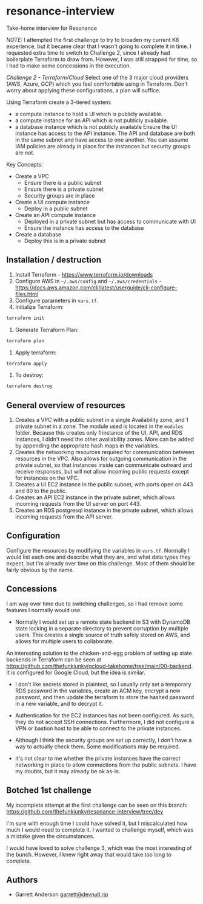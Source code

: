 # resonance-interview
Take-home interview for Resonance

*NOTE:* I attempted the first challenge to try to broaden my current K8 experience, but it became clear that I wasn't going to complete it in time.  I requested extra time to switch to Challenge 2, since I already had boilerplate Terraform to draw from.  However, I was still strapped for time, so I had to make some concessions in the execution.

*Challenge 2 - Terraform/Cloud* 
Select one of the 3 major cloud providers (AWS, Azure, GCP) which you feel comfortable using in Terraform. Don't worry about applying these configurations, a plan will suffice.

Using Terraform create a 3-tiered system:

- a compute instance to hold a UI which is publicly available.
- a compute instance for an API which is not publicly available.
- a database instance which is not publicly available
Ensure the UI instance has access to the API instance. The API and database are both in the same subnet and have access to one another. You can assume IAM policies are already in place for the instances but security groups are not.

Key Concepts:

- Create a VPC
  - Ensure there is a public subnet
  - Ensure there is a private subnet
  - Security groups are in place
- Create a UI compute instance
  - Deploy in a public subnet
- Create an API compute instance
  - Deployed in a private subnet but has access to communicate with UI
  - Ensure the instance has access to the database
- Create a database
  - Deploy this is in a private subnet

## Installation / destruction
1. Install Terraform - https://www.terraform.io/downloads
1. Configure AWS in `~/.aws/config` and `~/.aws/credentials` - https://docs.aws.amazon.com/cli/latest/userguide/cli-configure-files.html
1. Configure parameters in `vars.tf`.
1. Initialize Terraform:
```bash
terraform init
```
1. Generate Terraform Plan:
```bash
terraform plan
```
1. Apply terraform:
```bash
terraform apply
```
1. To destroy:
```bash
terraform destroy
```

## General overview of resources
1. Creates a VPC with a public subnet in a single Availability zone, and 1 private subnet in a zone. The module used is located in the `modules` folder.  Because this creates only 1 instance of the UI, API, and RDS instances, I didn't need the other availability zones. More can be added by appending the appropriate hash maps in the variables. 
1. Creates the networking resources required for communication between resources in the VPC.  Also allows for outgoing communication in the private subnet, so that instances inside can communicate outward and receive responses, but will not allow incoming public requests except for instances on the VPC.
1. Creates a UI EC2 instance in the public subnet, with ports open on 443 and 80 to the public.
1. Creates an API EC2 instance in the private subnet, which allows incoming requests from the UI server on port 443.
1. Creates an RDS postgresql instance in the private subnet, which allows incoming requests from the API server.

## Configuration
Configure the resources by modifying the variables in `vars.tf`.  Normally I would list each one and describe what they are, and what data types they expect, but I'm already over time on this challenge.  Most of them should be fairly obvious by the name.

## Concessions
I am way over time due to switching challenges, so I had remove some features I normally would use.

- Normally I would set up a remote state backend in S3 with DynamoDB state locking in a separate directory to prevent corruption by multiple users. This creates a single source of truth safely stored on AWS, and allows for multiple users to collaborate.

An interesting solution to the chicken-and-egg problem of
setting up state backends in Terraform can be seen at
https://github.com/thefunkjunky/gcloud-takehome/tree/main/00-backend.
It is configured for Google Cloud, but the idea is similar.

- I don't like secrets stored in plaintext, so I usually only set a temporary RDS password in the variables, create an ACM key, encrypt a new password, and then update the terraform to store the hashed password in a new variable, and to decrypt it.

- Authentication for the EC2 instances has not been configured. As such, they do not accept SSH connections.  Furthermore, I did not configure a VPN or bastion host to be able to connect to the private instances.

- Although I think the security groups are set up correctly, I don't have a way to actually check them.  Some modifications may be required.

- It's not clear to me whether the private instances have the correct networking in place to allow connections from the public subnets.  I have my doubts, but it may already be ok as-is.

## Botched 1st challenge
My incomplete attempt at the first challenge can be seen on this branch:
https://github.com/thefunkjunky/resonance-interview/tree/dev

I'm sure with enough time I could have solved it, but I miscalculated how much I would need to complete it.  I wanted to challenge myself, which was a mistake given the circumstances.

I would have loved to solve challenge 3, which was the most interesting of the bunch.  However, I knew right away that would take too long to complete.

## Authors
- Garrett Anderson <garrett@devnull.rip>


